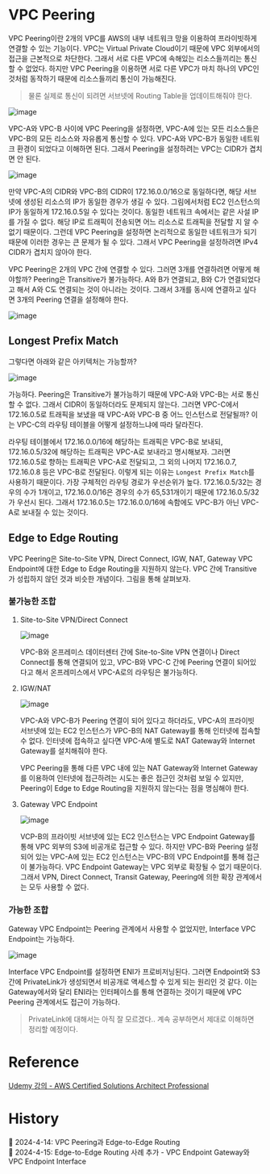 # VPC Peering

VPC Peering이란 2개의 VPC를 AWS의 내부 네트워크 망을 이용하여 프라이빗하게 연결할 수 있는 기능이다. VPC는 Virtual Private Cloud이기 때문에 VPC 외부에서의 접근을 근본적으로 차단한다. 그래서 서로 다른 VPC에 속해있는 리소스들끼리는 통신할 수 없었다. 하지만 VPC Peering을 이용하면 서로 다른 VPC가 마치 하나의 VPC인 것처럼 동작하기 때문에 리소스들끼리 통신이 가능해진다.

> 물론 실제로 통신이 되려면 서브넷에 Routing Table을 업데이트해줘야 한다.

![image](https://github.com/Ohjiwoo-lab/TIL/assets/74577768/47689152-f2b3-4359-9fbd-a9005e4399db)

VPC-A와 VPC-B 사이에 VPC Peering을 설정하면, VPC-A에 있는 모든 리소스들은 VPC-B의 모든 리소스와 자유롭게 통신할 수 있다. VPC-A와 VPC-B가 동일한 네트워크 환경이 되었다고 이해하면 된다. 그래서 Peering을 설정하려는 VPC는 CIDR가 겹치면 안 된다.

![image](https://github.com/Ohjiwoo-lab/TIL/assets/74577768/0b5bfe68-01d2-489e-9564-de1ab6fdd794)

만약 VPC-A의 CIDR와 VPC-B의 CIDR이 172.16.0.0/16으로 동일하다면, 해당 서브넷에 생성된 리소스의 IP가 동일한 경우가 생길 수 있다. 그림에서처럼 EC2 인스턴스의 IP가 동일하게 172.16.0.5일 수 있다는 것이다. 동일한 네트워크 속에서는 같은 사설 IP를 가질 수 없다. 해당 IP로 트래픽이 전송되면 어느 리소스로 트래픽을 전달할 지 알 수 없기 때문이다. 그런데 VPC Peering을 설정하면 논리적으로 동일한 네트워크가 되기 때문에 이러한 경우는 큰 문제가 될 수 있다. 그래서 VPC Peering을 설정하려면 IPv4 CIDR가 겹치지 않아야 한다.

VPC Peering은 2개의 VPC 간에 연결할 수 있다. 그러면 3개를 연결하려면 어떻게 해야할까? Peering은 Transitive가 불가능하다. A와 B가 연결되고, B와 C가 연결되었다고 해서 A와 C도 연결되는 것이 아니라는 것이다. 그래서 3개를 동시에 연결하고 싶다면 3개의 Peering 연결을 설정해야 한다.

![image](https://github.com/Ohjiwoo-lab/TIL/assets/74577768/2ae367b6-e66b-47cf-b248-3efd1f3a1162)

## Longest Prefix Match

그렇다면 아래와 같은 아키텍처는 가능할까?

![image](https://github.com/Ohjiwoo-lab/TIL/assets/74577768/a109d212-372f-4e54-bfe0-41ce8042e477)

가능하다. Peering은 Transitive가 불가능하기 때문에 VPC-A와 VPC-B는 서로 통신할 수 없다. 그래서 CIDR이 동일하더라도 문제되지 않는다. 그러면 VPC-C에서 172.16.0.5로 트래픽을 보냈을 때 VPC-A와 VPC-B 중 어느 인스턴스로 전달될까? 이는 VPC-C의 라우팅 테이블을 어떻게 설정하느냐에 따라 달라진다.

라우팅 테이블에서 172.16.0.0/16에 해당하는 트래픽은 VPC-B로 보내되, 172.16.0.5/32에 해당하는 트래픽은 VPC-A로 보내라고 명시해보자. 그러면 172.16.0.5로 향하는 트래픽은 VPC-A로 전달되고, 그 외의 나머지 172.16.0.7, 172.16.0.8 등은 VPC-B로 전달된다. 이렇게 되는 이유는 `Longest Prefix Match`를 사용하기 때문이다. 가장 구체적인 라우팅 경로가 우선순위가 높다. 172.16.0.5/32는 경우의 수가 1개이고, 172.16.0.0/16은 경우의 수가 65,531개이기 때문에 172.16.0.5/32가 우선시 된다. 그래서 172.16.0.5는 172.16.0.0/16에 속함에도 VPC-B가 아닌 VPC-A로 보내질 수 있는 것이다.

## Edge to Edge Routing

VPC Peering은 Site-to-Site VPN, Direct Connect, IGW, NAT, Gateway VPC Endpoint에 대한 Edge to Edge Routing을 지원하지 않는다. VPC 간에 Transitive가 성립하지 않던 것과 비슷한 개념이다. 그림을 통해 살펴보자.

### 불가능한 조합

1. Site-to-Site VPN/Direct Connect

    ![image](https://github.com/Ohjiwoo-lab/TIL/assets/74577768/4f8a7bf3-2fbd-4334-aff6-09b3bd7fd41d)

    VPC-B와 온프레미스 데이터센터 간에 Site-to-Site VPN 연결이나 Direct Connect를 통해 연결되어 있고, VPC-B와 VPC-C 간에 Peering 연결이 되어있다고 해서 온프레미스에서 VPC-A로의 라우팅은 불가능하다.

2. IGW/NAT

    ![image](https://github.com/Ohjiwoo-lab/TIL/assets/74577768/4a0ca514-e572-4c64-8101-3a1bf85d54a5)

    VPC-A와 VPC-B가 Peering 연결이 되어 있다고 하더라도, VPC-A의 프라이빗 서브넷에 있는 EC2 인스턴스가 VPC-B의 NAT Gateway를 통해 인터넷에 접속할 수 없다. 인터넷에 접속하고 싶다면 VPC-A에 별도로 NAT Gateway와 Internet Gateway를 설치해줘야 한다.

    VPC Peering을 통해 다른 VPC 내에 있는 NAT Gateway와 Internet Gateway를 이용하여 인터넷에 접근하려는 시도는 좋은 접근인 것처럼 보일 수 있지만, Peering이 Edge to Edge Routing을 지원하지 않는다는 점을 명심해야 한다.

3. Gateway VPC Endpoint

    ![image](https://github.com/Ohjiwoo-lab/TIL/assets/74577768/159348be-fb57-4bcb-b4db-908ee54de797)

    VCP-B의 프라이빗 서브넷에 있는 EC2 인스턴스는 VPC Endpoint Gateway를 통해 VPC 외부의 S3에 비공개로 접근할 수 있다. 하지만 VPC-B와 Peering 설정되어 있는 VPC-A에 있는 EC2 인스턴스는 VPC-B의 VPC Endpoint를 통해 접근이 불가능하다. VPC Endpoint Gateway는 VPC 외부로 확장될 수 없기 때문이다. 그래서 VPN, Direct Connect, Transit Gateway, Peering에 의한 확장 관계에서는 모두 사용할 수 없다.

### 가능한 조합

Gateway VPC Endpoint는 Peering 관계에서 사용할 수 없었지만, Interface VPC Endpoint는 가능하다. 

![image](https://github.com/Ohjiwoo-lab/TIL/assets/74577768/fa22179f-a2cd-407e-9102-0fcaa443d7b0)

Interface VPC Endpoint를 설정하면 ENI가 프로비저닝된다. 그러면 Endpoint와 S3 간에 PrivateLink가 생성되면서 비공개로 액세스할 수 있게 되는 원리인 것 같다. 이는 Gateway에서와 달리 ENI라는 인터페이스를 통해 연결하는 것이기 때문에 VPC Peering 관계에서도 접근이 가능하다.

> PrivateLink에 대해서는 아직 잘 모르겠다.. 계속 공부하면서 제대로 이해하면 정리할 예정이다.


# Reference

[Udemy 강의 - AWS Certified Solutions Architect Professional](https://www.udemy.com/course/aws-csa-professional/?couponCode=KRLETSLEARNNOW)

# History

📌 2024-4-14: VPC Peering과 Edge-to-Edge Routing   
📌 2024-4-15: Edge-to-Edge Routing 사례 추가 - VPC Endpoint Gateway와 VPC Endpoint Interface   